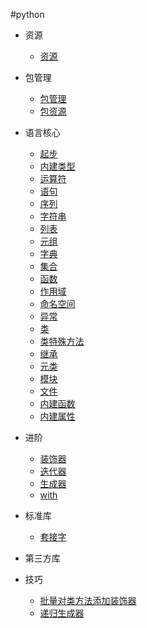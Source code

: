 #python

+   资源

    +   [资源](resrc.md)

+   包管理

    +   [包管理](packagemgr.md)
    +   [包资源](package.md)

+   语言核心

    +   [起步](start.md)
    +   [内建类型](basic-builtin-type.md)
    +   [运算符](oper.md)
    +   [语句](statement.md)
    +   [序列](sequence.md)
    +   [字符串](str.md)
    +   [列表](list.md)
    +   [元组](tuple.md)
    +   [字典](dict.md)
    +   [集合](set.md)
    +   [函数](function.md)
    +   [作用域](scope.md)
    +   [命名空间](namespace.md)
    +   [异常](exception.md)
    +   [类](class.md)
    +   [类特殊方法](class-special-method.md)
    +   [继承](inherit.md)
    +   [元类](metaclass.md)
    +   [模块](module.md)
    +   [文件](file.md)
    +   [内建函数](builtin-func.md)
    +   [内建属性](builtin-attr.md)

+   进阶

    +   [装饰器](decorator.md)
    +   [迭代器](iter.md)
    +   [生成器](generator.md)
    +   [with](with.md)

+   标准库

    +   [套接字](socket.md)

+   第三方库

+   技巧

    +   [批量对类方法添加装饰器](batch-add-decor-forclass.md)
    +   [递归生成器](recursion-generator.md)
